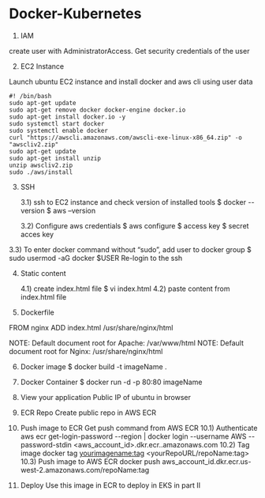 # Docker-Kubernetes
1)	IAM

create user with AdministratorAccess. Get security credentials of the user

2)	EC2 Instance

Launch ubuntu EC2 instance and install docker and aws cli using user data
	
	#! /bin/bash
	sudo apt-get update
	sudo apt-get remove docker docker-engine docker.io
	sudo apt-get install docker.io -y
	sudo systemctl start docker
	sudo systemctl enable docker
	curl "https://awscli.amazonaws.com/awscli-exe-linux-x86_64.zip" -o "awscliv2.zip"
	sudo apt-get update
	sudo apt-get install unzip
	unzip awscliv2.zip
	sudo ./aws/install
  
3)	SSH

    3.1) ssh to EC2 instance and check version of installed tools
	          $ docker --version
	          $ aws –version
            
    3.2) Configure aws credentials
	          $ aws configure
	          $ access key
	          $ secret acces key
  
3.3) To enter docker command without “sudo”, add user to docker group
	          $ sudo usermod -aG docker $USER
	          Re-login to the ssh
  
4)	Static content

      4.1) create index.html file
	            $ vi index.html
      4.2) paste content from index.html file

5)	Dockerfile

FROM nginx
ADD index.html /usr/share/nginx/html

NOTE: Default document root for Apache: /var/www/html
NOTE: Default document root for Nginx: /usr/share/nginx/html

6)	Docker image
      $ docker build -t imageName . 

7)	Docker Container
      $ docker run -d -p 80:80 imageName

8)	View your application
      Public IP of ubuntu in browser
9)	ECR Repo
Create public repo in AWS ECR

10) Push image to ECR
	Get push command from AWS ECR
10.1) Authenticate
aws ecr get-login-password --region <yourRegion> | docker login --username AWS --password-stdin <aws_account_id>.dkr.ecr.<yourRegion>.amazonaws.com
10.2) Tag image
	docker tag <yourimagename:tag> <yourRepoURL/repoName:tag>
10.3) Push image to AWS ECR
	docker push aws_account_id.dkr.ecr.us-west-2.amazonaws.com/repoName:tag

11)	Deploy
Use this image in ECR to deploy in EKS in part II 
